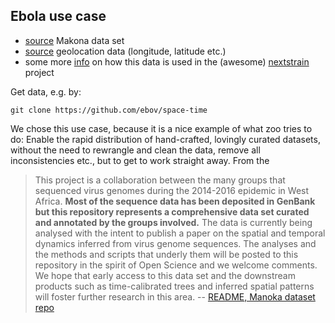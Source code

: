 ## Ebola use case

- [source](https://github.com/ebov/space-time) Makona data set
- [source](https://github.com/nextstrain/fauna/blob/master/source-data/geo_lat_long.tsv) geolocation data (longitude, latitude etc.)
- some more [info](https://github.com/nextstrain/fauna/blob/master/EBOLA.md) on how this data is used in the (awesome) [nextstrain](http://www.nextstrain.org/) project

Get data, e.g. by:

```
git clone https://github.com/ebov/space-time
```

We chose this use case, because it is a nice example of what zoo tries to do: Enable the rapid distribution of hand-crafted, lovingly curated datasets, without the need to rewrangle and clean the data, remove all inconsistencies etc., but to get to work straight away. From the 

> This project is a collaboration between the many groups that sequenced virus genomes during the 2014-2016 epidemic in West Africa. __Most of the sequence data has been deposited in GenBank but this repository represents a comprehensive data set curated and annotated by the groups involved.__ The data is currently being analysed with the intent to publish a paper on the spatial and temporal dynamics inferred from virus genome sequences. The analyses and the methods and scripts that underly them will be posted to this repository in the spirit of Open Science and we welcome comments. We hope that early access to this data set and the downstream products such as time-calibrated trees and inferred spatial patterns will foster further research in this area. -- [README, Manoka dataset repo](https://github.com/ebov/space-time)